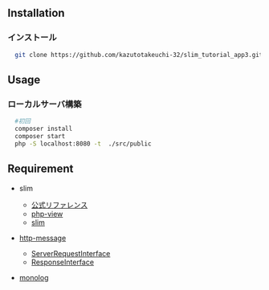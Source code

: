 ## Installation
  ### インストール
  ``` bash
    git clone https://github.com/kazutotakeuchi-32/slim_tutorial_app3.git
  ```
## Usage

  ### ローカルサーバ構築
  ```bash
    #初回
    composer install
    composer start
    php -S localhost:8080 -t  ./src/public
  ```

## Requirement

  - slim
    - [公式リファレンス](https://www.slimframework.com/docs/v3/tutorial/first-app.html)
    - [php-view](https://github.com/slimphp/PHP-View)
    - [slim](https://github.com/slimphp/Slim)

  - [http-message](https://github.com/php-fig/http-message/blob/master/docs/PSR7-Interfaces.md)
    - [ServerRequestInterface](https://www.php-fig.org/psr/psr-7/#psrhttpmessageserverrequestinterface)
    - [ResponseInterface](https://www.php-fig.org/psr/psr-7/#psrhttpmessageresponseinterface)

  - [monolog](https://github.com/Seldaek/monolog)

